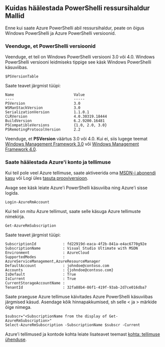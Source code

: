 ## <a name="setting-up-powershell-for-resource-manager-templates"></a>Kuidas häälestada PowerShelli ressursihaldur Mallid

Enne kui saate Azure PowerShelli abil ressursihaldur, peate on õigus Windows PowerShelli ja Azure PowerShelli versioonid.

### <a name="verify-powershell-versions"></a>Veenduge, et PowerShelli versioonid

Veenduge, et teil on Windows PowerShelli versiooni 3.0 või 4.0. Windows PowerShelli versiooni leidmiseks tippige see käsk Windows PowerShelli käsuviibas.

    $PSVersionTable

Saate teavet järgmist tüüpi:

    Name                           Value
    ----                           -----
    PSVersion                      3.0
    WSManStackVersion              3.0
    SerializationVersion           1.1.0.1
    CLRVersion                     4.0.30319.18444
    BuildVersion                   6.2.9200.16481
    PSCompatibleVersions           {1.0, 2.0, 3.0}
    PSRemotingProtocolVersion      2.2


Veenduge, et **PSVersion** väärtus 3.0 või 4.0. Kui ei, siis lugege teemat [Windows Management Framework 3.0](http://www.microsoft.com/download/details.aspx?id=34595) või [Windows Management Framework 4.0](http://www.microsoft.com/download/details.aspx?id=40855).

### <a name="set-your-azure-account-and-subscription"></a>Saate häälestada Azure'i konto ja tellimuse

Kui teil pole veel Azure tellimuse, saate aktiveerida oma [MSDN-i abonendi kasu](https://azure.microsoft.com/pricing/member-offers/msdn-benefits-details/) või Logi üles [tasuta prooviversioon](https://azure.microsoft.com/pricing/free-trial/).

Avage see käsk leiate Azure'i PowerShelli käsuviiba ning Azure'i sisse logida.

    Login-AzureRmAccount

Kui teil on mitu Azure tellimust, saate selle käsuga Azure tellimuste nimekirja.

    Get-AzureRmSubscription

Saate teavet järgmist tüüpi:

    SubscriptionId            : fd22919d-eaca-4f2b-841a-e4ac6770g92e
    SubscriptionName          : Visual Studio Ultimate with MSDN
    Environment               : AzureCloud
    SupportedModes            : AzureServiceManagement,AzureResourceManager
    DefaultAccount            : johndoe@contoso.com
    Accounts                  : {johndoe@contoso.com}
    IsDefault                 : True
    IsCurrent                 : True
    CurrentStorageAccountName :
    TenantId                  : 32fa88b4-86f1-419f-93ab-2d7ce016dba7

Saate praeguse Azure tellimuse käivitades Azure PowerShelli käsuviibas järgmised käsud. Asendage kõik hinnapakkumised, sh selle < ja > märkide õige nimega.

    $subscr="<SubscriptionName from the display of Get-AzureRmSubscription>"
    Select-AzureRmSubscription -SubscriptionName $subscr -Current

Azure'i tellimused ja kontode kohta leiate lisateavet teemast [kohta: tellimuse ühenduse](powershell-install-configure.md#Connect).
